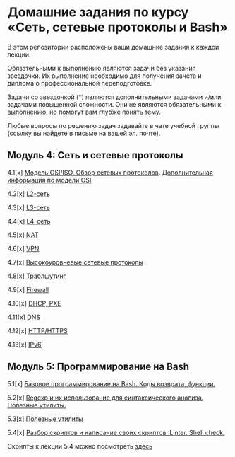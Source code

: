 # Домашние задания по курсу «Сеть, сетевые протоколы и Bash»

В этом репозитории расположены ваши домашние задания к каждой лекции. 

Обязательными к выполнению являются задачи без указания звездочки. Их выполнение необходимо для получения зачета и диплома о профессиональной переподготовке.

Задачи со звездочкой (*) являются дополнительными задачами и/или задачами повышенной сложности. Они не являются обязательными к выполнению, но помогут вам глубже понять тему.

Любые вопросы по решению задач задавайте в чате учебной группы (ссылку вы найдете в письме на вашей эл. почте).


## Модуль 4: Сеть и сетевые протоколы	

4.1[x] [Модель OSI/ISO. Обзор сетевых протоколов](4-01.md). [Дополнительная информация по модели OSI](4-01-osi.md)

4.2[x] [L2-сеть](4-02.md)

4.3[x] [L3-сеть](4-03.md)

4.4[x] [L4-сеть](4-04.md)

4.5[x] [NAT](4-05.md)

4.6[x] [VPN](4-06.md)

4.7[x] [Высокоуровневые сетевые протоколы](4-07.md)

4.8[x] [Траблшутинг](4-08.md)

4.9[x] [Firewall](4-09.md)

4.10[x] [DHCP, PXE](4-10.md)

4.11[x] [DNS](4-11.md)

4.12[x] [HTTP/HTTPS](4-12.md)

4.13[x] [IPv6](4-13.md)

		
## Модуль 5: Программирование на Bash

5.1[x] [Базовое программирование на Bash. Коды возврата, функции.](5-01.md)

5.2[x] [Regexp и их использование для синтаксического анализа. Полезные утилиты.](5-02.md)

5.3[x] [Полезные утилиты](5-03.md)

5.4[x] [Разбор скриптов и написание своих скриптов. Linter. Shell check.](5-04.md)

Скрипты к лекции 5.4 можно посмотреть [здесь](https://github.com/netology-code/snet-homeworks/tree/main/5-04)
